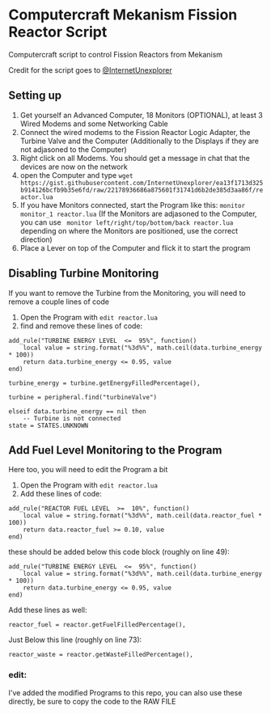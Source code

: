 # Computercraft Mekanism Fission Reactor Script
Computercraft script to control Fission Reactors from Mekanism


Credit for the script goes to [@InternetUnexplorer](https://gist.github.com/InternetUnexplorer)


## Setting up
1. Get yourself an Advanced Computer, 18 Monitors (OPTIONAL), at least 3 Wired Modems and some Networking Cable
2. Connect the wired modems to the Fission Reactor Logic Adapter, the Turbine Valve and the Computer (Additionally to the Displays if they are not adjasoned to the Computer)
3. Right click on all Modems. You should get a message in chat that the devices are now on the network
4. open the Computer and type ```wget https://gist.githubusercontent.com/InternetUnexplorer/ea13f1713d325b914126bcfb9b35e6fd/raw/22178936686a875601f31741d6b2de385d3aa86f/reactor.lua ``` 
5. If you have Monitors connected, start the Program like this: ``` monitor monitor_1 reactor.lua ``` (If the Monitors are adjasoned to the Computer, you can use ``` monitor left/right/top/bottom/back reactor.lua``` depending on where the Monitors are positioned, use the correct direction)
6. Place a Lever on top of the Computer and flick it to start the program

## Disabling Turbine Monitoring 
If you want to remove the Turbine from the Monitoring, you will need to remove a couple lines of code

1. Open the Program with ```edit reactor.lua```
2. find and remove these lines of code:
```
add_rule("TURBINE ENERGY LEVEL  <=  95%", function()
	local value = string.format("%3d%%", math.ceil(data.turbine_energy * 100))
	return data.turbine_energy <= 0.95, value
end)
```
```
turbine_energy = turbine.getEnergyFilledPercentage(),
```
```
turbine = peripheral.find("turbineValve")
```
```
elseif data.turbine_energy == nil then
	-- Turbine is not connected
state = STATES.UNKNOWN
```

## Add Fuel Level Monitoring to the Program
Here too, you will need to edit the Program a bit
1. Open the Program with ```edit reactor.lua```
2. Add these lines of code:
```
add_rule("REACTOR FUEL LEVEL  >=  10%", function()
	local value = string.format("%3d%%", math.ceil(data.reactor_fuel * 100))
	return data.reactor_fuel >= 0.10, value
end)
```
these should be added below this code block (roughly on line 49):
```
add_rule("TURBINE ENERGY LEVEL  <=  95%", function()
	local value = string.format("%3d%%", math.ceil(data.turbine_energy * 100))
	return data.turbine_energy <= 0.95, value
end)
```
Add these lines as well:
```
reactor_fuel = reactor.getFuelFilledPercentage(),
```
Just Below this line (roughly on line 73):
```
reactor_waste = reactor.getWasteFilledPercentage(),
```


### edit:
I've added the modified Programs to this repo, you can also use these directly, be sure to copy the code to the RAW FILE
